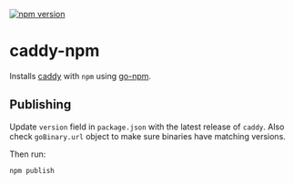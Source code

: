 [![npm version](https://badge.fury.io/js/caddy.svg)](https://badge.fury.io/js/caddy)

# caddy-npm

Installs [caddy](https://github.com/caddyserver/caddy) with `npm` using [go-npm](https://github.com/sanathkr/go-npm).

## Publishing

Update `version` field in `package.json` with the latest release of `caddy`.
Also check `goBinary.url` object to make sure binaries have matching versions.

Then run:

```
npm publish
```
